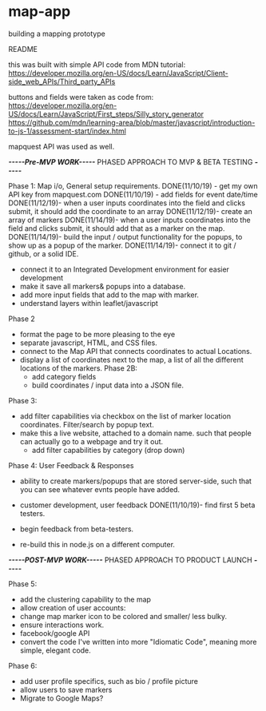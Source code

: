# map-app
building a mapping prototype

README

this was built with simple API code from MDN tutorial:
https://developer.mozilla.org/en-US/docs/Learn/JavaScript/Client-side_web_APIs/Third_party_APIs

buttons and fields were taken as code from:
https://developer.mozilla.org/en-US/docs/Learn/JavaScript/First_steps/Silly_story_generator
https://github.com/mdn/learning-area/blob/master/javascript/introduction-to-js-1/assessment-start/index.html

mapquest API was used as well.

*****-----Pre-MVP WORK-----*****
PHASED APPROACH TO MVP & BETA TESTING
	*****-----*****

Phase 1: Map i/o, General setup requirements.
DONE(11/10/19) - get my own API key from mapquest.com
DONE(11/10/19) - add fields for event date/time
DONE(11/12/19)- when a user inputs coordinates into the field and clicks submit, it should add the coordinate to an array 
DONE(11/12/19)- create an array of markers
DONE(11/14/19)- when a user inputs coordinates into the field and clicks submit, it should add that as a marker on the map.
DONE(11/14/19)- build the input / output functionality for the popups, to show up as a popup of the marker.
DONE(11/14/19)- connect it to git / github, or a solid IDE.
- connect it to an Integrated Development environment for easier development
- make it save all markers& popups into a database.
- add more input fields that add to the map with marker.
- understand layers within leaflet/javascript

Phase 2
- format the page to be more pleasing to the eye
- separate javascript, HTML, and CSS files.
- connect to the Map API that connects coordinates to actual Locations.
- display a list of coordinates next to the map, a list of all the different locations of the markers.
Phase 2B:
	- add category fields
	- build coordinates / input data into a JSON file.

Phase 3:
- add filter capabilities via checkbox on the list of marker location coordinates. Filter/search by popup text.
- make this a live website, attached to a domain name. such that people can actually go to a webpage and try it out.
	- add filter capabilities by category (drop down)

Phase 4: User Feedback & Responses
- ability to create markers/popups that are stored server-side, such that you can see whatever evnts people have added.
- customer development, user feedback
DONE(11/10/19)- find first 5 beta testers.
- begin feedback from beta-testers.

- re-build this in node.js on a different computer.

*****-----POST-MVP WORK-----*****
PHASED APPROACH TO PRODUCT LAUNCH
	*****-----*****

Phase 5:
- add the clustering capability to the map
- allow creation of user accounts:
- change map marker icon to be colored and smaller/ less bulky.
- ensure interactions work.
- facebook/google API
- convert the code I've written into more "Idiomatic Code", meaning more simple, elegant code.

Phase 6:
- add user profile specifics, such as bio / profile picture
- allow users to save markers
- Migrate to Google Maps?
